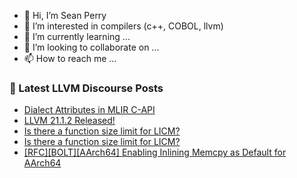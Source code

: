 - 👋 Hi, I’m Sean Perry
- 👀 I’m interested in compilers (c++, COBOL, llvm)
- 🌱 I’m currently learning ...
- 💞️ I’m looking to collaborate on ...
- 📫 How to reach me ...

<!---
s66perry/s66perry is a ✨ special ✨ repository because its `README.md` (this file) appears on your GitHub profile.
You can click the Preview link to take a look at your changes.
--->
### 📕 Latest LLVM Discourse Posts

<!-- DISCOURSE-LLVM:START -->
- [Dialect Attributes in MLIR C-API](https://discourse.llvm.org/t/dialect-attributes-in-mlir-c-api/87800#post_9)
- [LLVM 21.1.2 Released!](https://discourse.llvm.org/t/llvm-21-1-2-released/88398#post_1)
- [Is there a function size limit for LICM?](https://discourse.llvm.org/t/is-there-a-function-size-limit-for-licm/88355#post_5)
- [Is there a function size limit for LICM?](https://discourse.llvm.org/t/is-there-a-function-size-limit-for-licm/88355#post_4)
- [[RFC][BOLT][AArch64] Enabling Inlining Memcpy as Default for AArch64](https://discourse.llvm.org/t/rfc-bolt-aarch64-enabling-inlining-memcpy-as-default-for-aarch64/88304#post_12)
<!-- DISCOURSE-LLVM:END -->
